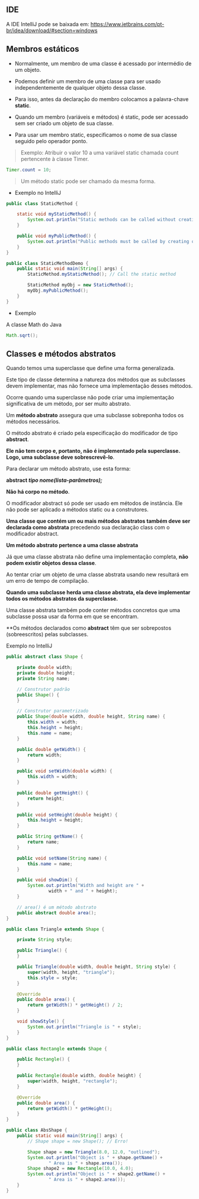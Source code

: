 ## IDE

A IDE IntelliJ pode se baixada em: https://www.jetbrains.com/pt-br/idea/download/#section=windows

## Membros estáticos

* Normalmente, um membro de uma classe é acessado por intermédio de um objeto.

* Podemos definir um membro de uma classe para ser usado independentemente de qualquer objeto dessa classe.

* Para isso, antes da declaração do membro colocamos a palavra-chave **static**.

* Quando um membro (variáveis e métodos) é static, pode ser acessado sem ser criado um objeto de sua classe.

* Para usar um membro static, especificamos o nome de sua classe seguido pelo operador ponto.

> Exemplo: Atribuir o valor 10 a uma variável static chamada count pertencente à classe Timer.

```java
Timer.count = 10;
```

> Um método static pode ser chamado da mesma forma.

* Exemplo no IntelliJ

```java
public class StaticMethod {

    static void myStaticMethod() {
        System.out.println("Static methods can be called without creating objects");
    }

    public void myPublicMethod() {
        System.out.println("Public methods must be called by creating objects");
    }
}
```
```java
public class StaticMethodDemo {
    public static void main(String[] args) {
        StaticMethod.myStaticMethod(); // Call the static method

        StaticMethod myObj = new StaticMethod();
        myObj.myPublicMethod();
    }
}
```
* Exemplo

A classe Math do Java

```java
Math.sqrt();
```

## Classes e métodos abstratos

Quando temos uma superclasse que define uma forma generalizada.

Este tipo de classe determina a natureza dos métodos que as subclasses devem implementar, mas não fornece uma implementação desses métodos.

Ocorre quando uma superclasse não pode criar uma implementação significativa de um método, por ser muito abstrato.

Um **método abstrato** assegura que uma subclasse sobreponha todos os métodos necessários.

O método abstrato é criado pela especificação do modificador de tipo **abstract**.

**Ele não tem corpo e, portanto, não é implementado pela superclasse. Logo, uma subclasse deve sobrescrevê-lo**.

Para declarar um método abstrato, use esta forma:

**abstract *tipo* *nome(lista-parâmetros);***

**Não há corpo no método**.

O modificador abstract só pode ser usado em métodos de instância. Ele não pode ser aplicado a métodos static ou a construtores.

**Uma classe que contém um ou mais métodos abstratos também deve ser declarada como abstrata** precedendo sua declaração class com o modificador abstract.

**Um método abstrato pertence a uma classe abstrata**

Já que uma classe abstrata não define uma implementação completa, **não podem existir objetos dessa classe**.

Ao tentar criar um objeto de uma classe abstrata usando new resultará em um erro de tempo de compilação.

**Quando uma subclasse herda uma classe abstrata, ela deve implementar todos os métodos abstratos da superclasse.**

Uma classe abstrata também pode conter métodos concretos que uma subclasse possa usar da forma em que se encontram.

**Os métodos declarados como **abstract** têm que ser sobrepostos (sobreescritos) pelas subclasses.

Exemplo no IntelliJ

```java
public abstract class Shape {

    private double width;
    private double height;
    private String name;

    // Construtor padrão
    public Shape() {
    }

    // Construtor parametrizado
    public Shape(double width, double height, String name) {
        this.width = width;
        this.height = height;
        this.name = name;
    }

    public double getWidth() {
        return width;
    }

    public void setWidth(double width) {
        this.width = width;
    }

    public double getHeight() {
        return height;
    }

    public void setHeight(double height) {
        this.height = height;
    }

    public String getName() {
        return name;
    }

    public void setName(String name) {
        this.name = name;
    }

    public void showDim() {
        System.out.println("Width and height are " +
                width + " and " + height);
    }

    // area() é um método abstrato
    public abstract double area();
}
```

```java
public class Triangle extends Shape {

    private String style;

    public Triangle() {
    }

    public Triangle(double width, double height, String style) {
        super(width, height, "triangle");
        this.style = style;
    }

    @Override
    public double area() {
        return getWidth() * getHeight() / 2;
    }

    void showStyle() {
        System.out.println("Triangle is " + style);
    }
}
```

```java
public class Rectangle extends Shape {

    public Rectangle() {
    }

    public Rectangle(double width, double height) {
        super(width, height, "rectangle");
    }

    @Override
    public double area() {
        return getWidth() * getHeight();
    }
}
```

```java
public class AbsShape {
    public static void main(String[] args) {
        // Shape shape = new Shape(); // Erro!

        Shape shape = new Triangle(8.0, 12.0, "outlined");
        System.out.println("Object is " + shape.getName() +
                " Area is " + shape.area());
        Shape shape2 = new Rectangle(10.0, 4.0);
        System.out.println("Object is " + shape2.getName() +
                " Area is " + shape2.area());
    }
}
```















